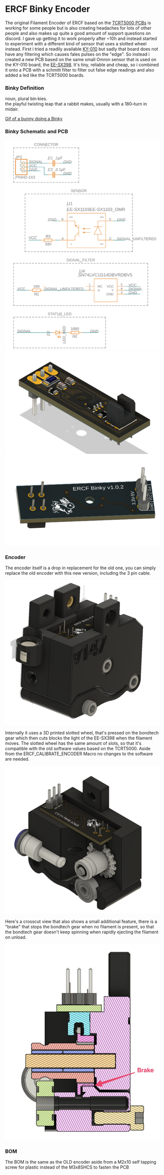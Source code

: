 # ERCF Binky Encoder

The original Filament Encoder of ERCF based on the [TCRT5000 PCBs](Images/TCRT5000.jpg) is working for some people but is also creating headaches for lots of other people and also makes up quite a good amount of support questions on discord.
I gave up getting it to work properly after ~10h and instead started to experiment with a different kind of sensor that uses a slotted wheel instead.
First i tried a readily available [KY-010](https://www.google.com/search?q=ky-010) but sadly that board does not have any
filtering which causes fales pulses on the "edge".
So instead i created a new PCB based on the same small Omron sensor that is used on the KY-010 board, the [EE-SX398](https://omronfs.omron.com/en_US/ecb/products/pdf/en-ee_sx398_498.pdf).
It's tiny, reliable and cheap, so i combined it onto a PCB with a schmitt filter to filter out false edge readings and also added a led like the TCRT5000 boards.

### Binky Definition

noun, plural bin·kies.<br />
the playful twisting leap that a rabbit makes, usually with a 180–turn in midair.

[Gif of a bunny doing a Binky](https://i.gifer.com/origin/eb/eb16649d507bedd98d8b4ef09b3748fc.gif)

### Binky Schematic and PCB

![](Images/BinkySchematic.png)
![](Images/BinkyPcbTop.png)
![](Images/BinkyPcbBottom.png)

### Encoder

The encoder itself is a drop in replacement for the old one, you can simply replace the old encoder with this new version, including the 3 pin cable.

![](Images/MainView.png)

Internally it uses a 3D printed slotted wheel, that's pressed on the bondtech gear which then cuts blocks the light of the EE-SX398 when the filament moves.
The slotted wheel has the same amount of slots, so that it's compatible with the old software values based on the TCRT5000.
Aside from the ERCF_CALIBRATE_ENCODER Macro no changes to the software are needed.

![](Images/InternalView1.png)

Here's a crosscut view that also shows a small additional feature, there is a "brake" that stops the bondtech gear when no filament is present, so that the bondtech gear doesn't keep spinning when rapidly ejecting the filament on unload.

![](Images/Crosscut1.png)

### BOM

The BOM is the same as the OLD encoder aside from a M2x10 self tapping screw for plastic instead of the M3x8SHCS to fasten the PCB
